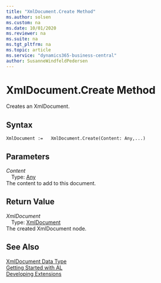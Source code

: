 ```yaml
---
title: "XmlDocument.Create Method"
ms.author: solsen
ms.custom: na
ms.date: 10/01/2020
ms.reviewer: na
ms.suite: na
ms.tgt_pltfrm: na
ms.topic: article
ms.service: "dynamics365-business-central"
author: SusanneWindfeldPedersen
---
```

[//]: # (START>DO_NOT_EDIT)
[//]: # (IMPORTANT:Do not edit any of the content between here and the END>DO_NOT_EDIT.)
[//]: # (Any modifications should be made in the .xml files in the ModernDev repo.)
# XmlDocument.Create Method
Creates an XmlDocument.


## Syntax
```
XmlDocument :=   XmlDocument.Create(Content: Any,...)
```
## Parameters
*Content*  
&emsp;Type: [Any](../any/any-data-type.md)  
The content to add to this document.  


## Return Value
*XmlDocument*  
&emsp;Type: [XmlDocument](xmldocument-data-type.md)  
The created XmlDocument node.  


[//]: # (IMPORTANT: END>DO_NOT_EDIT)
## See Also
[XmlDocument Data Type](xmldocument-data-type.md)  
[Getting Started with AL](../../devenv-get-started.md)  
[Developing Extensions](../../devenv-dev-overview.md)